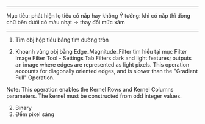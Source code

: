 
***
Mục tiêu: phát hiện lọ tiêu có nắp hay không
Ý tưởng: khi có nắp thì dòng chữ bên dưới có màu nhạt
-> thay đổi mức xám
***

1. Tìm obj hộp tiêu bằng tìm đường tròn

2. Khoanh vùng obj bằng Edge_Magnitude_Filter
tìm hiểu tại mục Filter Image Filter Tool - Settings Tab
Filters dark and light features; outputs an image where edges are represented as light pixels. This operation accounts for diagonally oriented edges, and is slower than the "Gradient Full" Operation.

Note: This operation enables the Kernel Rows and Kernel Columns parameters. The kernel must be constructed from odd integer values.


2. Binary
4. Đếm pixel sáng